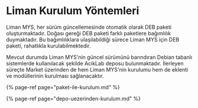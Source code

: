 # Liman Kurulum Yöntemleri

Liman MYS, her sürüm güncellemesinde otomatik olarak DEB paketi oluşturmaktadır. Doğası gereği DEB paketi farklı paketlere bağımlılık duymaktadır. Bu bağımlılıklara ulaşılabildiği sürece Liman MYS için DEB paketi, rahatlıkla kurulabilmektedir. 

Mevcut durumda Liman MYS'nin güncel sürümünü barındıran Debian tabanlı sistemlerde kullanılacak şekilde AcikLab deposu bulunmaktadır. İlerleyen süreçte Market üzerinden de hem Liman MYS'nin kurulumu hem de eklenti ve modüllerinin kurulması sağlanacaktır. 

{% page-ref page="paket-ile-kurulum.md" %}

{% page-ref page="depo-uezerinden-kurulum.md" %}



